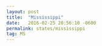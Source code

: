 ```yaml
---
layout: post
title:  "Mississippi"
date:   2016-02-25 20:56:10 -0600
permalink: states/mississippi
tag: MS
---
```

